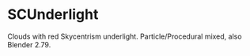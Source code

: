 # SCUnderlight
Clouds with red Skycentrism underlight. Particle/Procedural mixed, also Blender 2.79.
